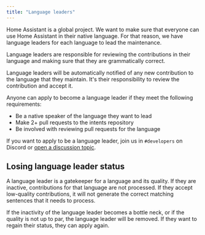 ```yaml
---
title: "Language leaders"
---
```


Home Assistant is a global project. We want to make sure that everyone can use Home Assistant in their native language. For that reason, we have language leaders for each language to lead the maintenance.

Language leaders are responsible for reviewing the contributions in their language and making sure that they are grammatically correct.

Language leaders will be automatically notified of any new contribution to the language that they maintain. It's their responsibility to review the contribution and accept it.

Anyone can apply to become a language leader if they meet the following requirements:

- Be a native speaker of the language they want to lead
- Make 2+ pull requests to the intents repository
- Be involved with reviewing pull requests for the language

If you want to apply to be a language leader, join us in `#developers` on Discord or [open a discussion topic](https://github.com/home-assistant/intents/discussions).

## Losing language leader status

A language leader is a gatekeeper for a language and its quality. If they are inactive, contributions for that language are not processed. If they accept low-quality contributions, it will not generate the correct matching sentences that it needs to process.

If the inactivity of the language leader becomes a bottle neck, or if the quality is not up to par, the language leader will be removed. If they want to regain their status, they can apply again.
